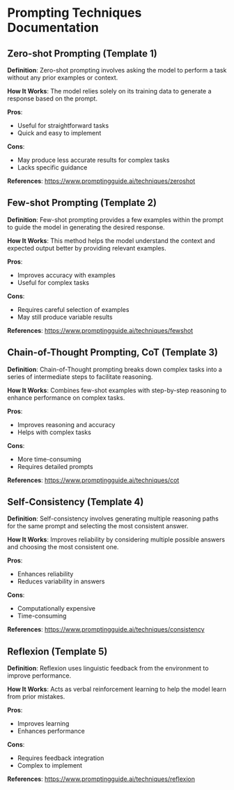 # Prompting Techniques Documentation

## Zero-shot Prompting (Template 1)

**Definition**: Zero-shot prompting involves asking the model to perform a task without any prior examples or context.

**How It Works**: The model relies solely on its training data to generate a response based on the prompt.

**Pros**:

- Useful for straightforward tasks
- Quick and easy to implement

**Cons**:

- May produce less accurate results for complex tasks
- Lacks specific guidance

**References**: <https://www.promptingguide.ai/techniques/zeroshot>

## Few-shot Prompting (Template 2)

**Definition**: Few-shot prompting provides a few examples within the prompt to guide the model in generating the desired response.

**How It Works**: This method helps the model understand the context and expected output better by providing relevant examples.

**Pros**:

- Improves accuracy with examples
- Useful for complex tasks

**Cons**:

- Requires careful selection of examples
- May still produce variable results

**References**: <https://www.promptingguide.ai/techniques/fewshot>

## Chain-of-Thought Prompting, CoT (Template 3)

**Definition**: Chain-of-Thought prompting breaks down complex tasks into a series of intermediate steps to facilitate reasoning.

**How It Works**: Combines few-shot examples with step-by-step reasoning to enhance performance on complex tasks.

**Pros**:

- Improves reasoning and accuracy
- Helps with complex tasks

**Cons**:

- More time-consuming
- Requires detailed prompts

**References**: <https://www.promptingguide.ai/techniques/cot>

## Self-Consistency (Template 4)

**Definition**: Self-consistency involves generating multiple reasoning paths for the same prompt and selecting the most consistent answer.

**How It Works**: Improves reliability by considering multiple possible answers and choosing the most consistent one.

**Pros**:

- Enhances reliability
- Reduces variability in answers

**Cons**:

- Computationally expensive
- Time-consuming

**References**: <https://www.promptingguide.ai/techniques/consistency>

## Reflexion (Template 5)

**Definition**: Reflexion uses linguistic feedback from the environment to improve performance.

**How It Works**: Acts as verbal reinforcement learning to help the model learn from prior mistakes.

**Pros**:

- Improves learning
- Enhances performance

**Cons**:

- Requires feedback integration
- Complex to implement

**References**: <https://www.promptingguide.ai/techniques/reflexion>
